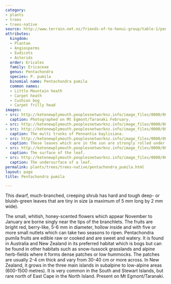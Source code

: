 ```yaml
---
category:
- plants
- trees
- trees-native
source: http://www.terrain.net.nz/friends-of-te-henui-group/table-1/pentachondra-pumila-little-mountain-heath.html
attributes:
  kingdom:
  - Plantae
  - Angiosperms
  - Eudicots
  - Asterids
  order: Ericales
  family: Ericaceae
  genus: Pentachondra
  species: P. pumila
  binomial name: Pentachondra pumila
  common names:
  - Little Mountain heath
  - Carpet heath
  - Cushion bog
  - Carpet frilly head
images:
- src: http://ketenewplymouth.peoplesnetworknz.info/image_files/0000/0007/5679/Pentachondra_pumila__Little_Mountain_heath_-002.JPG
  caption: Photographed on Mt Egmont/Taranaki February.
- src: http://ketenewplymouth.peoplesnetworknz.info/image_files/0000/0006/2919/Pentachondra_pumila.JPG
- src: http://ketenewplymouth.peoplesnetworknz.info/image_files/0000/0006/2914/Pentachondra_pumila-004.JPG
  caption: The multi trunks of Pennantia baylisiana.
- src: http://ketenewplymouth.peoplesnetworknz.info/image_files/0000/0010/3793/Pentachondra_pumila-004.JPG
  caption: These leaves which are in the sun are strongly rolled under at the margins.
- src: http://ketenewplymouth.peoplesnetworknz.info/image_files/0000/0006/2904/Pentachondra_pumila-002.JPG
  caption: The surface of the leaf.
- src: http://ketenewplymouth.peoplesnetworknz.info/image_files/0000/0006/2899/Pentachondra_pumila-001.JPG
  caption: The undersurface of a leaf.
permalink: plants/trees/trees-native/pentachondra_pumila.html
layout: page
title: Pentachondra pumila

---
```

This dwarf, much-branched, creeping shrub has hard and tough deep- or bluish-green leaves that are tiny in size (a maximum of 5 mm long by 2 mm wide).

The small, whitish, honey-scented flowers which appear November to January are borne singly near the tips of the branchlets. 
The fruits are bright red, berry-like, 5-6 mm in diameter, hollow inside and with five or more small nutlets which can take two seasons to ripen. Pentachondra pumila fruits are edible raw or cooked and are sweet and watery. 
It is found in Australia and New Zealand in its preferred habitat which is bogs but can be found in other habitats such as snow-tussock grasslands and alpine herb-fields where it forms dense patches or low hummocks. The patches are usually 2-4 cm thick and vary from 30-40 cm or more across. In New Zealand, it grows in the three main islands in subalpine to low-alpine areas (600-1500 metres). It is very common in the South and Stewart Islands, but rare north of East Cape in the North Island. Present on Mt Egmont/Taranaki.
